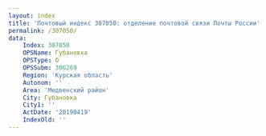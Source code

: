 ```yaml
---
layout: index
title: 'Почтовый индекс 307050: отделение почтовой связи Почты России'
permalink: /307050/
data:
    Index: 307050
    OPSName: Губановка
    OPSType: О
    OPSSubm: 306269
    Region: 'Курская область'
    Autonom: ''
    Area: 'Медвенский район'
    City: Губановка
    City1: ''
    ActDate: '20190419'
    IndexOld: ''
---
```

